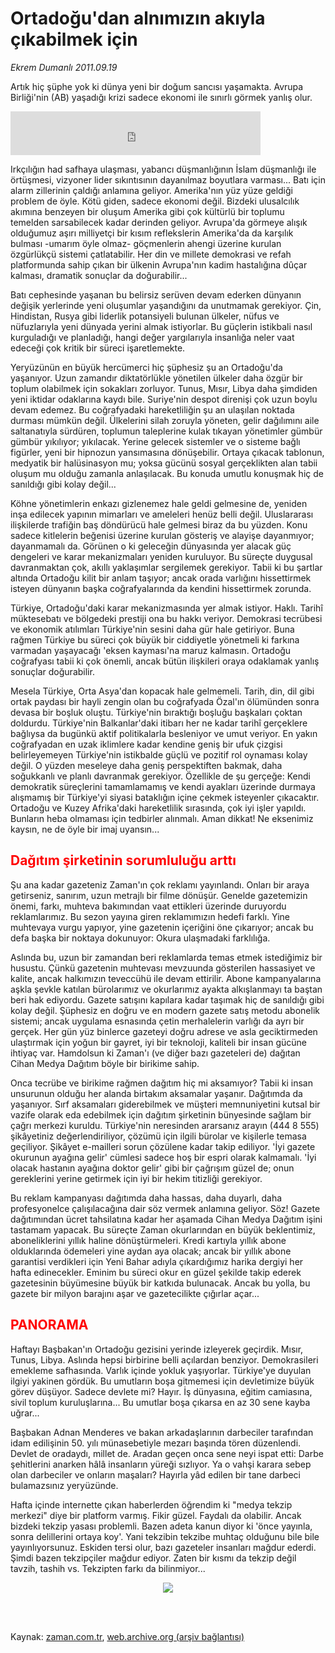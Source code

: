 # Ortadoğu'dan alnımızın  akıyla çıkabilmek için

*Ekrem Dumanlı 2011.09.19*

<td class="columnist-detail">
<p>Artık hiç şüphe yok ki dünya yeni bir doğum sancısı yaşamakta. Avrupa Birliği'nin (AB) yaşadığı krizi sadece ekonomi ile sınırlı görmek yanlış olur.</p>
<p>
<div id="haberMetinDiv">
<p><iframe frameborder="0" height="70" hspace="0" scrolling="no" src="http://web.archive.org/web/20111229072020if_/http://www.kure.tv/VideoEmbed?ID=98904" vspace="0" width="400"><p><a href="http://web.archive.org/web/20111229072020/http://www.kure.tv/haber/210-sesli-gazete/ekrem-dumanli-ortadogudan-alnimizin-akiyla-cikabilmek-icin/572-Bolum/98904/&amp;embeddedplayer=v1" rel="nofollow">Ekrem Dumanlı - Ortadoğu'dan alnımızın akıyla çıkabilmek için</a></p></iframe>
<p> Irkçılığın had safhaya ulaşması, yabancı düşmanlığının İslam düşmanlığı ile örtüşmesi, vizyoner lider sıkıntısının dayanılmaz boyutlara varması... Batı için alarm zillerinin çaldığı anlamına geliyor. Amerika'nın yüz yüze geldiği problem de öyle. Kötü giden, sadece ekonomi değil. Bizdeki ulusalcılık akımına benzeyen bir oluşum Amerika gibi çok kültürlü bir toplumu temelden sarsabilecek kadar derinden geliyor. Avrupa'da görmeye alışık olduğumuz aşırı milliyetçi bir kısım reflekslerin Amerika'da da karşılık bulması -umarım öyle olmaz- göçmenlerin ahengi üzerine kurulan özgürlükçü sistemi çatlatabilir. Her din ve millete demokrasi ve refah platformunda sahip çıkan bir ülkenin Avrupa'nın kadim hastalığına dûçar kalması, dramatik sonuçlar da doğurabilir...
<p>Batı cephesinde yaşanan bu belirsiz serüven devam ederken dünyanın değişik yerlerinde yeni oluşumlar yaşandığını da unutmamak gerekiyor. Çin, Hindistan, Rusya gibi liderlik potansiyeli bulunan ülkeler, nüfus ve nüfuzlarıyla yeni dünyada yerini almak istiyorlar. Bu güçlerin istikbali nasıl kurguladığı ve planladığı, hangi değer yargılarıyla insanlığa neler vaat edeceği çok kritik bir süreci işaretlemekte.
<p>Yeryüzünün en büyük hercümerci hiç şüphesiz şu an Ortadoğu'da yaşanıyor. Uzun zamandır diktatörlükle yönetilen ülkeler daha özgür bir toplum olabilmek için sokakları zorluyor. Tunus, Mısır, Libya daha şimdiden yeni iktidar odaklarına kaydı bile. Suriye'nin despot direnişi çok uzun boylu devam edemez. Bu coğrafyadaki hareketliliğin şu an ulaşılan noktada durması mümkün değil. Ülkelerini silah zoruyla yöneten, gelir dağılımını aile saltanatıyla sürdüren, toplumun taleplerine kulak tıkayan yönetimler gümbür gümbür yıkılıyor; yıkılacak. Yerine gelecek sistemler ve o sisteme bağlı figürler, yeni bir hipnozun yansımasına dönüşebilir. Ortaya çıkacak tablonun, medyatik bir halüsinasyon mu; yoksa gücünü sosyal gerçeklikten alan tabii oluşum mu olduğu zamanla anlaşılacak. Bu konuda umutlu konuşmak hiç de sanıldığı gibi kolay değil...
<p>Köhne yönetimlerin enkazı gizlenemez hale geldi gelmesine de, yeniden inşa edilecek yapının mimarları ve ameleleri henüz belli değil. Uluslararası ilişkilerde trafiğin baş döndürücü hale gelmesi biraz da bu yüzden. Konu sadece kitlelerin beğenisi üzerine kurulan gösteriş ve alayişe dayanmıyor; dayanmamalı da. Görünen o ki geleceğin dünyasında yer alacak güç dengeleri ve karar mekanizmaları yeniden kuruluyor. Bu süreçte duygusal davranmaktan çok, akıllı yaklaşımlar sergilemek gerekiyor. Tabii ki bu şartlar altında Ortadoğu kilit bir anlam taşıyor; ancak orada varlığını hissettirmek isteyen dünyanın başka coğrafyalarında da kendini hissettirmek zorunda.
<p>Türkiye, Ortadoğu'daki karar mekanizmasında yer almak istiyor. Haklı. Tarihî müktesebatı ve bölgedeki prestiji ona bu hakkı veriyor. Demokrasi tecrübesi ve ekonomik atılımları Türkiye'nin sesini daha gür hale getiriyor. Buna rağmen Türkiye bu süreci çok büyük bir ciddiyetle yönetmeli ki farkına varmadan yaşayacağı 'eksen kayması'na maruz kalmasın. Ortadoğu coğrafyası tabii ki çok önemli, ancak bütün ilişkileri oraya odaklamak yanlış sonuçlar doğurabilir.
<p>Mesela Türkiye, Orta Asya'dan kopacak hale gelmemeli. Tarih, din, dil gibi ortak paydası bir hayli zengin olan bu coğrafyada Özal'ın ölümünden sonra devasa bir boşluk oluştu. Türkiye'nin bıraktığı boşluğu başkaları çoktan doldurdu. Türkiye'nin Balkanlar'daki itibarı her ne kadar tarihî gerçeklere bağlıysa da bugünkü aktif politikalarla besleniyor ve umut veriyor. En yakın coğrafyadan en uzak iklimlere kadar kendine geniş bir ufuk çizgisi belirleyemeyen Türkiye'nin istikbalde güçlü ve pozitif rol oynaması kolay değil. O yüzden meseleye daha geniş perspektiften bakmak, daha soğukkanlı ve planlı davranmak gerekiyor. Özellikle de şu gerçeğe: Kendi demokratik süreçlerini tamamlamamış ve kendi ayakları üzerinde durmaya alışmamış bir Türkiye'yi siyasi bataklığın içine çekmek isteyenler çıkacaktır. Ortadoğu ve Kuzey Afrika'daki hareketlilik sırasında, çok iyi işler yapıldı. Bunların heba olmaması için tedbirler alınmalı. Aman dikkat! Ne eksenimiz kaysın, ne de öyle bir imaj uyansın... 
<p>
<h2><font color="#FF0000">Dağıtım şirketinin sorumluluğu arttı
</font></h2>
<p>Şu ana kadar gazeteniz Zaman'ın çok reklamı yayınlandı. Onları bir araya getirseniz, sanırım, uzun metrajlı bir filme dönüşür. Genelde gazetemizin önemi, farkı, muhteva bakımından vaat ettikleri üzerinde duruyordu reklamlarımız. Bu sezon yayına giren reklamımızın hedefi farklı. Yine muhtevaya vurgu yapıyor, yine gazetenin içeriğini öne çıkarıyor; ancak bu defa başka bir noktaya dokunuyor: Okura ulaşmadaki farklılığa.
<p>Aslında bu, uzun bir zamandan beri reklamlarda temas etmek istediğimiz bir husustu. Çünkü gazetenin muhtevası mevzuunda gösterilen hassasiyet ve kalite, ancak halkımızın teveccühü ile devam ettirilir. Abone kampanyalarına aşkla şevkle katılan bürolarımız ve okurlarımız ayakta alkışlanmayı ta baştan beri hak ediyordu. Gazete satışını kapılara kadar taşımak hiç de sanıldığı gibi kolay değil. Şüphesiz en doğru ve en modern gazete satış metodu abonelik sistemi; ancak uygulama esnasında çetin merhalelerin varlığı da ayrı bir gerçek. Her gün yüz binlerce gazeteyi doğru adrese ve asla geciktirmeden ulaştırmak için yoğun bir gayret, iyi bir teknoloji, kaliteli bir insan gücüne ihtiyaç var. Hamdolsun ki Zaman'ı (ve diğer bazı gazeteleri de) dağıtan Cihan Medya Dağıtım böyle bir birikime sahip.
<p>Onca tecrübe ve birikime rağmen dağıtım hiç mi aksamıyor? Tabii ki insan unsurunun olduğu her alanda birtakım aksamalar yaşanır. Dağıtımda da yaşanıyor. Sırf aksamaları giderebilmek ve müşteri memnuniyetini kutsal bir vazife olarak eda edebilmek için dağıtım şirketinin bünyesinde sağlam bir çağrı merkezi kuruldu. Türkiye'nin neresinden ararsanız arayın (444 8 555) şikâyetiniz değerlendiriliyor, çözümü için ilgili bürolar ve kişilerle temasa geçiliyor. Şikâyet e-mailleri sorun çözülene kadar takip ediliyor. 'İyi gazete okurunun ayağına gelir' cümlesi sadece hoş bir espri olarak kalmamalı. 'İyi olacak hastanın ayağına doktor gelir' gibi bir çağrışım güzel de; onun gereklerini yerine getirmek için iyi bir hekim titizliği gerekiyor.
<p>Bu reklam kampanyası dağıtımda daha hassas, daha duyarlı, daha profesyonelce çalışılacağına dair söz vermek anlamına geliyor. Söz! Gazete dağıtımından ücret tahsilatına kadar her aşamada Cihan Medya Dağıtım işini tastamam yapacak. Bu süreçte Zaman okurlarından en büyük beklentimiz, aboneliklerini yıllık haline dönüştürmeleri. Kredi kartıyla yıllık abone olduklarında ödemeleri yine aydan aya olacak; ancak bir yıllık abone garantisi verdikleri için Yeni Bahar adıyla çıkardığımız harika dergiyi her hafta edinecekler. Eminim bu süreci okur en güzel şekilde takip ederek gazetesinin büyümesine büyük bir katkıda bulunacak. Ancak bu yolla, bu gazete bir milyon barajını aşar ve gazetecilikte çığırlar açar...
<h2><font color="#FF0000">PANORAMA
</font></h2>
<p>Haftayı Başbakan'ın Ortadoğu gezisini yerinde izleyerek geçirdik. Mısır, Tunus, Libya. Aslında hepsi birbirine belli açılardan benziyor. Demokrasileri emekleme safhasında. Varlık içinde yokluk yaşıyorlar. Türkiye'ye duyulan ilgiyi yakinen gördük. Bu umutların boşa gitmemesi için devletimize büyük görev düşüyor. Sadece devlete mi? Hayır. İş dünyasına, eğitim camiasına, sivil toplum kuruluşlarına... Bu umutlar boşa çıkarsa en az 30 sene kayba uğrar...
<p>Başbakan Adnan Menderes ve bakan arkadaşlarının darbeciler tarafından idam edilişinin 50. yılı münasebetiyle mezarı başında tören düzenlendi. Devlet de oradaydı, millet de. Aradan geçen onca sene neyi ispat etti: Darbe şehitlerini anarken hâlâ insanların yüreği sızlıyor. Ya o vahşi karara sebep olan darbeciler ve onların maşaları? Hayırla yâd edilen bir tane darbeci bulamazsınız yeryüzünde.
<p>Hafta içinde internette çıkan haberlerden öğrendim ki "medya tekzip merkezi" diye bir platform varmış. Fikir güzel. Faydalı da olabilir. Ancak bizdeki tekzip yasası problemli. Bazen adeta kanun diyor ki 'önce yayınla, sonra delillerini ortaya koy'. Yani tekzibin tekzibe muhtaç olduğunu bile bile yayınlıyorsunuz. Eskiden tersi olur, bazı gazeteler insanları mağdur ederdi. Şimdi bazen tekzipçiler mağdur ediyor. Zaten bir kısmı da tekzip değil tavzih, tashih vs. Tekzipten farkı da bilinmiyor...
<p>
<p><p align="center"><img border="0" src="http://web.archive.org/web/20111229072020im_/http://medya.zaman.com.tr/2011/09/19/tiraj.png"/>
</p></p></p></p></p></p></p></p></p></p></p></p></p></p></p></p></p></p></div>
</p>


<p><br>
		 </br></p></td>

Kaynak: [zaman.com.tr](http://zaman.com.tr/yazar.do?yazino=1181204), [web.archive.org (arşiv bağlantısı)](http://web.archive.org/web/20111229072020/http://zaman.com.tr:80/yazar.do?yazino=1181204)
